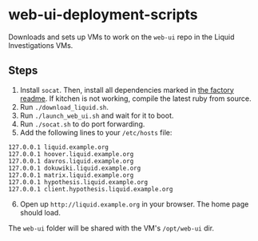 # web-ui-deployment-scripts

Downloads and sets up VMs to work on the `web-ui` repo in the Liquid Investigations VMs.

## Steps

1. Install `socat`. Then, install all dependencies marked in [the factory readme](https://github.com/liquidinvestigations/factory). If kitchen is not working, compile the latest ruby from source.
2. Run `./download_liquid.sh`.
3. Run `./launch_web_ui.sh` and wait for it to boot.
4. Run `./socat.sh` to do port forwarding.
5. Add the following lines to your `/etc/hosts` file:

```
127.0.0.1 liquid.example.org
127.0.0.1 hoover.liquid.example.org
127.0.0.1 davros.liquid.example.org
127.0.0.1 dokuwiki.liquid.example.org
127.0.0.1 matrix.liquid.example.org
127.0.0.1 hypothesis.liquid.example.org
127.0.0.1 client.hypothesis.liquid.example.org
```

6. Open up `http://liquid.example.org` in your browser. The home page should load.

The `web-ui` folder will be shared with the VM's `/opt/web-ui` dir.
